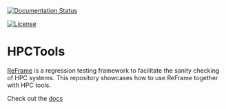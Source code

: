 [![Documentation Status](https://readthedocs.org/projects/hpctools/badge/?version=latest)](https://hpctools.readthedocs.io/en/latest/?badge=latest)

[![License](https://img.shields.io/badge/License-BSD%203--Clause-blue.svg)](https://opensource.org/licenses/BSD-3-Clause)

# HPCTools

[ReFrame](https://github.com/eth-cscs/reframe) is a regression testing
framework to facilitate the sanity checking of HPC systems. 
This repository showcases how to use ReFrame together with HPC tools.

Check out the [docs](https://hpctools.readthedocs.io/en/latest/)
